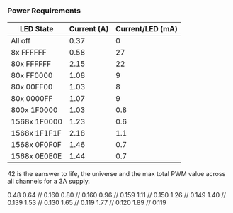### Power Requirements

| LED State    | Current (A) | Current/LED (mA) |
| ------------ | ----------- | ---------------- |
| All off      |        0.37 |                0 | 0.2mA idle draw
| 8x FFFFFF    |        0.58 |               27 |
| 80x FFFFFF   |        2.15 |               22 |
| 80x FF0000   |        1.08 |                9 |
| 80x 00FF00   |        1.03 |                8 |
| 80x 0000FF   |        1.07 |                9 |
| 800x 1F0000  |        1.03 |              0.8 |
| 1568x 1F0000 |        1.23 |              0.6 | Apple PSU ok
| 1568x 1F1F1F |        2.18 |              1.1 | Apple PSU shuts down about half way
| 1568x 0F0F0F |        1.46 |              0.7 | Apple PSU shuts down at the end
| 1568x 0E0E0E |        1.44 |              0.7 | Apple PSU ok / 2.5A RPi PSU shuts down at the end

42 is the eanswer to life, the universe and the max total PWM value across all channels for a 3A supply.

0.48
0.64 // 0.160
0.80 // 0.160
0.96 // 0.159
1.11 // 0.150
1.26 // 0.149
1.40 // 0.139
1.53 // 0.130
1.65 // 0.119
1.77 // 0.120
1.89 // 0.119